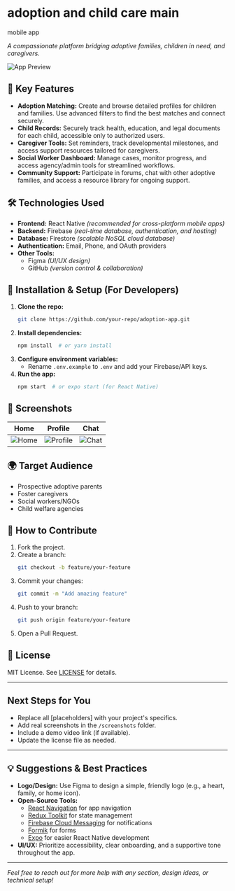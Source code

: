 # adoption and child care main
mobile app

*A compassionate platform bridging adoptive families, children in need, and caregivers.*

![App Preview](https://screenshots/demo.png)

## 📌 Key Features
- **Adoption Matching:** Create and browse detailed profiles for children and families. Use advanced filters to find the best matches and connect securely.
- **Child Records:** Securely track health, education, and legal documents for each child, accessible only to authorized users.
- **Caregiver Tools:** Set reminders, track developmental milestones, and access support resources tailored for caregivers.
- **Social Worker Dashboard:** Manage cases, monitor progress, and access agency/admin tools for streamlined workflows.
- **Community Support:** Participate in forums, chat with other adoptive families, and access a resource library for ongoing support.

## 🛠️ Technologies Used
- **Frontend:** React Native *(recommended for cross-platform mobile apps)*
- **Backend:** Firebase *(real-time database, authentication, and hosting)*
- **Database:** Firestore *(scalable NoSQL cloud database)*
- **Authentication:** Email, Phone, and OAuth providers
- **Other Tools:**
  - Figma *(UI/UX design)*
  - GitHub *(version control & collaboration)*

## 🚀 Installation & Setup (For Developers)

1. **Clone the repo:**
   ```bash
   git clone https://github.com/your-repo/adoption-app.git
   ```
2. **Install dependencies:**
   ```bash
   npm install  # or yarn install
   ```
3. **Configure environment variables:**
   - Rename `.env.example` to `.env` and add your Firebase/API keys.
4. **Run the app:**
   ```bash
   npm start  # or expo start (for React Native)
   ```

## 📸 Screenshots
| Home | Profile | Chat |
|------|---------|------|
| ![Home](https://screenshots/home.png) | ![Profile](https://screenshots/profile.png) | ![Chat](https://screenshots/chat.png) |

## 🌍 Target Audience
- Prospective adoptive parents
- Foster caregivers
- Social workers/NGOs
- Child welfare agencies

## 🤝 How to Contribute
1. Fork the project.
2. Create a branch:
   ```bash
   git checkout -b feature/your-feature
   ```
3. Commit your changes:
   ```bash
   git commit -m "Add amazing feature"
   ```
4. Push to your branch:
   ```bash
   git push origin feature/your-feature
   ```
5. Open a Pull Request.

## 📜 License
MIT License. See [LICENSE](LICENSE) for details.

---

## Next Steps for You
- Replace all [placeholders] with your project's specifics.
- Add real screenshots in the `/screenshots` folder.
- Include a demo video link (if available).
- Update the license file as needed.

---

## 💡 Suggestions & Best Practices
- **Logo/Design:** Use Figma to design a simple, friendly logo (e.g., a heart, family, or home icon).
- **Open-Source Tools:**
  - [React Navigation](https://reactnavigation.org/) for app navigation
  - [Redux Toolkit](https://redux-toolkit.js.org/) for state management
  - [Firebase Cloud Messaging](https://firebase.google.com/products/cloud-messaging) for notifications
  - [Formik](https://formik.org/) for forms
  - [Expo](https://expo.dev/) for easier React Native development
- **UI/UX:** Prioritize accessibility, clear onboarding, and a supportive tone throughout the app.

---

*Feel free to reach out for more help with any section, design ideas, or technical setup!*
